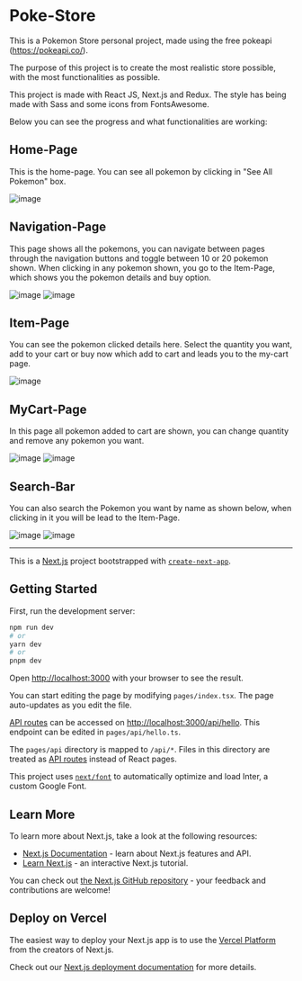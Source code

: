 # Poke-Store

This is a Pokemon Store personal project, made using the free pokeapi (https://pokeapi.co/).

The purpose of this project is to create the most realistic store possible, with the most functionalities as possible.

This project is made with React JS, Next.js and Redux. The style has being made with Sass and some icons from FontsAwesome.

Below you can see the progress and what functionalities are working:

## Home-Page
This is the home-page. You can see all pokemon by clicking in "See All Pokemon" box.

![image](https://user-images.githubusercontent.com/109878939/222441638-c240e3e0-f114-4ef6-bfcd-d98513b2995d.png)

## Navigation-Page
This page shows all the pokemons, you can navigate between pages through the navigation buttons and toggle between 10 or 20 pokemon shown.
When clicking in any pokemon shown, you go to the Item-Page, which shows you the pokemon details and buy option.

![image](https://user-images.githubusercontent.com/109878939/222442099-583e6ebc-bd56-4f40-896d-635b395fb50a.png)
![image](https://user-images.githubusercontent.com/109878939/222442201-f3adee6a-e7f7-4573-81d4-11b57a7926d3.png)

## Item-Page
You can see the pokemon clicked details here. Select the quantity you want, add to your cart or buy now which add to cart and leads you to the my-cart page.

![image](https://user-images.githubusercontent.com/109878939/222442806-0d263eb8-ca9a-4bc0-9cf5-7c3495c496d1.png)

## MyCart-Page
In this page all pokemon added to cart are shown, you can change quantity and remove any pokemon you want.

![image](https://user-images.githubusercontent.com/109878939/218279446-88a91372-8325-4358-921f-363410990582.png)
![image](https://user-images.githubusercontent.com/109878939/218279549-7081e3ee-0d10-40f3-ae25-1a990709f71a.png)

## Search-Bar
You can also search the Pokemon you want by name as shown below, when clicking in it you will be lead to the Item-Page.

![image](https://user-images.githubusercontent.com/109878939/222443194-72de7750-d136-4d1a-8dc8-f49b1fd43082.png)
![image](https://user-images.githubusercontent.com/109878939/222443252-e5007693-94b1-4f82-98ae-bd6f5cb4c3e8.png)

_______________________________________________________________________________________________________________



This is a [Next.js](https://nextjs.org/) project bootstrapped with [`create-next-app`](https://github.com/vercel/next.js/tree/canary/packages/create-next-app).

## Getting Started

First, run the development server:

```bash
npm run dev
# or
yarn dev
# or
pnpm dev
```

Open [http://localhost:3000](http://localhost:3000) with your browser to see the result.

You can start editing the page by modifying `pages/index.tsx`. The page auto-updates as you edit the file.

[API routes](https://nextjs.org/docs/api-routes/introduction) can be accessed on [http://localhost:3000/api/hello](http://localhost:3000/api/hello). This endpoint can be edited in `pages/api/hello.ts`.

The `pages/api` directory is mapped to `/api/*`. Files in this directory are treated as [API routes](https://nextjs.org/docs/api-routes/introduction) instead of React pages.

This project uses [`next/font`](https://nextjs.org/docs/basic-features/font-optimization) to automatically optimize and load Inter, a custom Google Font.

## Learn More

To learn more about Next.js, take a look at the following resources:

- [Next.js Documentation](https://nextjs.org/docs) - learn about Next.js features and API.
- [Learn Next.js](https://nextjs.org/learn) - an interactive Next.js tutorial.

You can check out [the Next.js GitHub repository](https://github.com/vercel/next.js/) - your feedback and contributions are welcome!

## Deploy on Vercel

The easiest way to deploy your Next.js app is to use the [Vercel Platform](https://vercel.com/new?utm_medium=default-template&filter=next.js&utm_source=create-next-app&utm_campaign=create-next-app-readme) from the creators of Next.js.

Check out our [Next.js deployment documentation](https://nextjs.org/docs/deployment) for more details.
